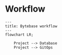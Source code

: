 
# Workflow

``` mermaid  
---
title: Bytebase workflow
---
flowchart LR;

    Project --> Database
    Project --> GitOps
``` 